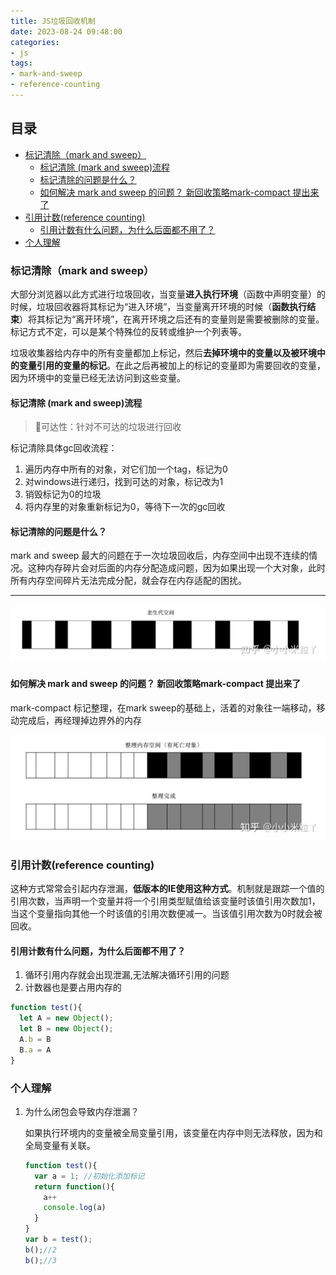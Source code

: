 ```yaml
---
title: JS垃圾回收机制
date: 2023-08-24 09:48:00
categories:
- js
tags:
- mark-and-sweep
- reference-counting
---
```


## 目录

-   [标记清除（mark and sweep）](#标记清除mark-and-sweep)
    -   [标记清除 (mark and sweep)流程](#标记清除-mark-and-sweep流程)
    -   [标记清除的问题是什么？](#标记清除的问题是什么)
    -   [如何解决 mark and sweep 的问题？ 新回收策略mark-compact 提出来了](#如何解决-mark-and-sweep-的问题-新回收策略mark-compact-提出来了)
-   [引用计数(reference counting)](#引用计数reference-counting)
    -   [引用计数有什么问题，为什么后面都不用了？](#引用计数有什么问题为什么后面都不用了)
-   [个人理解](#个人理解)

### 标记清除（mark and sweep）

大部分浏览器以此方式进行垃圾回收，当变量**进入执行环境**（函数中声明变量）的时候，垃圾回收器将其标记为“进入环境”，当变量离开环境的时候（**函数执行结束**）将其标记为“离开环境”，在离开环境之后还有的变量则是需要被删除的变量。标记方式不定，可以是某个特殊位的反转或维护一个列表等。

垃圾收集器给内存中的所有变量都加上标记，然后**去掉环境中的变量以及被环境中的变量引用的变量的标记**。在此之后再被加上的标记的变量即为需要回收的变量，因为环境中的变量已经无法访问到这些变量。

#### 标记清除 (mark and sweep)流程

> 📌可达性：针对不可达的垃圾进行回收

标记清除具体gc回收流程：

1.  遍历内存中所有的对象，对它们加一个tag，标记为0
2.  对windows进行递归，找到可达的对象，标记改为1
3.  销毁标记为0的垃圾
4.  将内存里的对象重新标记为0，等待下一次的gc回收

#### 标记清除的问题是什么？

mark and sweep 最大的问题在于一次垃圾回收后，内存空间中出现不连续的情况。这种内存碎片会对后面的内存分配造成问题，因为如果出现一个大对象，此时所有内存空间碎片无法完成分配，就会存在内存适配的困扰。

***

![](/img/image_FLaLGW4fqy.png)

#### 如何解决 mark and sweep 的问题？ 新回收策略mark-compact 提出来了

mark-compact 标记整理，在mark sweep的基础上，活着的对象往一端移动，移动完成后，再经理掉边界外的内存

![](/img/image_7hlcAZH9WK.png)

### 引用计数(reference counting)

这种方式常常会引起内存泄漏，**低版本的IE使用这种方式**。机制就是跟踪一个值的引用次数，当声明一个变量并将一个引用类型赋值给该变量时该值引用次数加1，当这个变量指向其他一个时该值的引用次数便减一。当该值引用次数为0时就会被回收。

#### 引用计数有什么问题，为什么后面都不用了？

1.  循环引用内存就会出现泄漏,无法解决循环引用的问题
2.  计数器也是要占用内存的

```javascript
function test(){
  let A = new Object();
  let B = new Object();
  A.b = B
  B.a = A
}
```

### 个人理解

1.  为什么闭包会导致内存泄漏？

    如果执行环境内的变量被全局变量引用，该变量在内存中则无法释放，因为和全局变量有关联。
    ```javascript
    function test(){
      var a = 1; //初始化添加标记
      return function(){
        a++
        console.log(a)
      }
    }
    var b = test();
    b();//2
    b();//3
    ```
